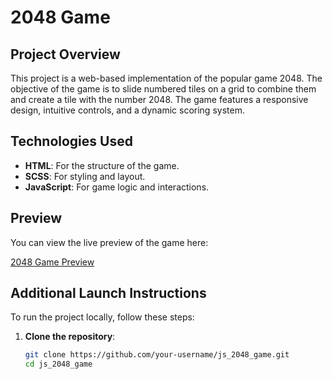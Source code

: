 # 2048 Game

## Project Overview

This project is a web-based implementation of the popular game 2048. The objective of the game is to slide numbered tiles on a grid to combine them and create a tile with the number 2048. The game features a responsive design, intuitive controls, and a dynamic scoring system.

## Technologies Used

- **HTML**: For the structure of the game.
- **SCSS**: For styling and layout.
- **JavaScript**: For game logic and interactions.

## Preview

You can view the live preview of the game here:

[2048 Game Preview](https://vk-workshop.github.io/2048/)

## Additional Launch Instructions

To run the project locally, follow these steps:

1. **Clone the repository**:
   ```bash
   git clone https://github.com/your-username/js_2048_game.git
   cd js_2048_game
